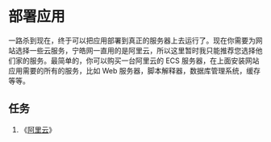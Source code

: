 # 部署应用

一路杀到现在，终于可以把应用部署到真正的服务器上去运行了。现在你需要为网站选择一些云服务，宁皓网一直用的是阿里云，所以这里暂时我只能推荐您选择他们家的服务。最简单的，你可以购买一台阿里云的 ECS 服务器，在上面安装网站应用需要的所有的服务，比如 Web 服务器，脚本解释器，数据库管理系统，缓存等等。

## 任务

1. 《[阿里云](https://ninghao.net/package/cloud?a=51729)》



